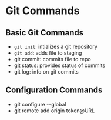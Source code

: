 # Git Commands

## Basic Git Commands

- ```git init```: intializes a git repository
- ```git add```: adds file to staging
- git commit: commits file to repo
- git status: provides status of commits
- git log: info on git commits

## Configuration Commands

- git configure --global
- git remote add origin token@URL
